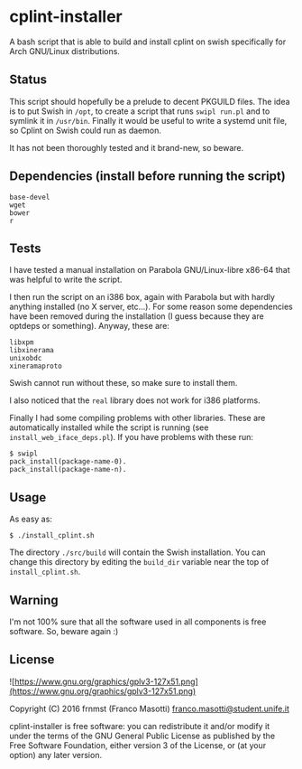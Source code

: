 # cplint-installer
A bash script that is able to build and install cplint on swish
specifically for Arch GNU/Linux distributions.

## Status
This script should hopefully be a prelude to decent PKGUILD files. The idea is 
to put Swish in `/opt`, to create a script that runs `swipl run.pl` and to 
symlink it in `/usr/bin`. Finally it would be useful to write a systemd unit 
file, so Cplint on Swish could run as daemon.

It has not been thoroughly tested and it brand-new, so beware.

## Dependencies (install before running the script)
```
base-devel
wget
bower
r
```

## Tests
I have tested a manual installation on Parabola GNU/Linux-libre x86-64
that was helpful to write the script.

I then run the script on an i386 box, again with Parabola but with
hardly anything installed (no X server, etc...). For some reason
some dependencies have been removed during the installation (I guess because
they are optdeps or something).
Anyway, these are:
```
libxpm
libxinerama
unixobdc
xineramaproto
```
Swish cannot run without these, so make sure to install them.

I also noticed that the `real` library does not work for i386 platforms.

Finally I had some compiling problems with other libraries. These are
automatically installed while the script is running 
(see `install_web_iface_deps.pl`). If you have problems with these run:
```
$ swipl
pack_install(package-name-0).
pack_install(package-name-n).
```

## Usage
As easy as:
```
$ ./install_cplint.sh
```
The directory `./src/build` will contain the Swish installation. You can change 
this directory by editing the `build_dir` variable near the top of 
`install_cplint.sh`.

## Warning
I'm not 100% sure that all the software used in
all components is free software. So, beware again :)

## License
![https://www.gnu.org/graphics/gplv3-127x51.png](https://www.gnu.org/graphics/gplv3-127x51.png)

Copyright (C) 2016 frnmst (Franco Masotti) <franco.masotti@student.unife.it>

cplint-installer is free software: you can redistribute it and/or modify it 
under the terms of the GNU General Public License as published by the Free Software 
Foundation, either version 3 of the License, or (at your option) any later 
version.

